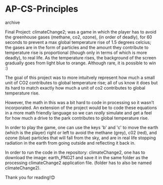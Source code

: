 # AP-CS-Principles
archive

Final Project: climateChange2; was a game in which the player has to avoid the greenhouse gases (methane, co2, ozone), (in order of deadly), for 60 seconds to prevent a max global temperature rise of 1.5 degrees celcius; the gases are in the form of particles and the amount they contribute to temperature rise is proportional (though only in terms of which is more deadly), to real life. As the temperature rises, the background of the screen gradually goes from light blue to orange. Although rare, it is possible to win :)

The goal of this project was to more intuitvely represent how much a small unit of CO2 contributes to global temperature rise; all of us know it does but its hard to match exactly how much a unit of co2 contributes to global temperature rise.

However, the math in this was a bit hard to code in processing so it wasn't incorporated. An extension of the project would be to code these equations in a more math friendly language so we can _really_ simulate and get a feel for how much a drive to the park contributes to global temperature rise. 

In order to play the game, one can use the keys 'b' and 'c' to move the earth (which is the player) right or left to avoid the methane (grey), c02 (red), and ozone (blue) particles that will fall from the sky, and are in real life stopping radiation in the earth from going outside and reflecting it back in. 

In order to run the code in the repository: climateChange2, one has to download the image: earth_PNG21 and save it in the same folder as the processing climateChange2 application file. (folder has to also be named climateChange2). 

Thank you for reading!😊
